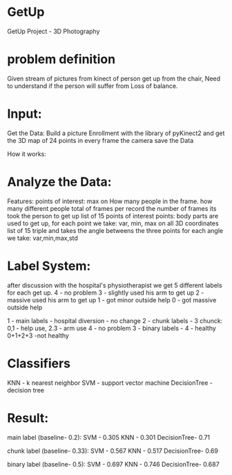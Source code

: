# GetUp
GetUp Project - 3D Photography


# problem definition 
Given stream of pictures from kinect of person get up from the chair,
Need to understand if the person will suffer from Loss of balance.

# Input:
Get the Data:
Build a picture Enrollment with the library of pyKinect2 and get the 3D map of 24 points in every frame
the camera save the Data


How it works:





# Analyze the Data:
Features: 
points of interest:
max on How many people in the frame.
how many different people 
total of frames per record
the number of frames its took the person to get up
list of 15 points of interest points: body parts are used to get up, for each point we take: var, min, max on all 3D coordinates
list of 15 triple and takes the angle betweens the three points for each angle we take: var,min,max,std

  


# Label System:

after discussion with the hospital's physiotherapist we get 5 different labels for each get up.
4 - no problem
3 - slightly used his arm to get up
2 - massive used his arm to get up
1 - got minor outside help
0 - got massive outside help

1 - main labels - hospital diversion - no change
2 - chunk labels -  3 chunck:
	            0,1 - help use, 
		    2.3 - arm use
		    4   - no problem
3 - binary labels - 4 - healthy
		    0+1+2+3 -not healthy

# Classifiers
KNN - k nearest neighbor
SVM - support vector machine
DecisionTree - decision tree

# Result:
main label (baseline- 0.2):
SVM - 0.305
KNN - 0.301
DecisionTree- 0.71  

chunk label (baseline- 0.33):
SVM - 0.567
KNN - 0.517
DecisionTree- 0.69

binary label (baseline- 0.5):
SVM - 0.697
KNN - 0.746
DecisionTree- 0.687
